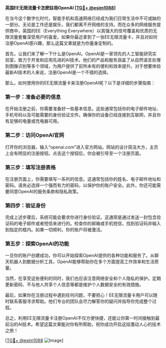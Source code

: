 **英国EE无限流量卡怎麽註冊OpenAI [[TG💪+ @esim1088](https://t.me/s/esim1088)]**

在当今这个数字化时代，智能手机和高速网络已经成为我们日常生活中不可或缺的一部分。无论是工作还是娱乐，我们都离不开网络的支持。而在众多的网络服务提供商中，英国的EE（Everything Everywhere）以其强大的信号覆盖和优质的无限流量套餐深受用户的喜爱。如果你最近拿到了一张EE无限流量卡，并且对如何注册OpenAI感兴趣，那么这篇文章就是为你量身定制的。

首先，让我们来了解一下什么是OpenAI。OpenAI是一家领先的人工智能研究实验室，致力于开发和应用先进的AI技术。他们的产品和服务涵盖了从自然语言处理到图像识别等多个领域，为用户提供了前所未有的便利和效率提升。对于想要体验最新AI技术的人来说，注册OpenAI是一个不错的选择。

那么，如何使用你的EE无限流量卡来注册OpenAI呢？以下是详细的步骤指南：

### 第一步：准备必要的信息

在开始注册之前，你需要准备好一些基本信息。这些通常包括你的电子邮件地址、手机号码以及可能需要的身份验证文件。确保你的设备已经连接到互联网，并且你有足够的电量或充电器可用。

### 第二步：访问OpenAI官网

打开你的浏览器，输入“openai.com”进入官方网站。网站的设计简洁大方，主页上会有明显的注册按钮。点击这个按钮后，你会被引导至一个注册页面。

### 第三步：填写注册表格

在注册页面上，你需要填写一系列的信息。这通常包括你的姓名、电子邮件地址和密码。请务必选择一个强而有力的密码，以保护你的账户安全。此外，你还可能需要同意OpenAI的服务条款和隐私政策。

### 第四步：验证身份

完成上述步骤后，系统可能会要求你进行身份验证。这通常是通过发送一封包含验证码的电子邮件或者短信来进行的。检查你的邮箱或手机短信，找到验证码并输入到指定的框内。如果一切顺利，你的账户将被激活。

### 第五步：探索OpenAI的功能

一旦你的账户创建成功，你可以开始探索OpenAI提供的各种功能和服务了。从聊天机器人到数据分析工具，OpenAI能够帮助你在多个方面提高工作效率和生活质量。

当然，在享受这些便利的同时，我们也应该注意网络安全和个人隐私的保护。定期更新密码、不与他人共享个人信息等都是维护个人数据安全的有效措施。

最后，如果你在注册过程中遇到任何问题，不要担心！EE无限流量卡用户可以随时联系客服寻求帮助。他们专业的团队会尽力解答你的疑问并指导你完成整个过程。

总之，利用EE无限流量卡注册OpenAI不仅方便快捷，还能让你第一时间接触到最前沿的AI技术。希望这篇文章能对你有所帮助，祝你成功开启这段激动人心的技术之旅！

[[TG💪+ @esim1088](https://t.me/s/esim1088) ![Image](https://i.postimg.cc/4NQfJmqS/Snipaste-2025-05-13-00-14-12.png)]